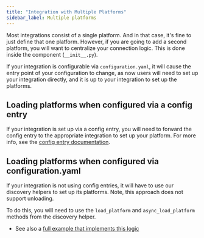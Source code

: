 ```yaml
---
title: "Integration with Multiple Platforms"
sidebar_label: Multiple platforms
---
```


Most integrations consist of a single platform. And in that case, it's fine to just define that one platform. However, if you are going to add a second platform, you will want to centralize your connection logic. This is done inside the component (`__init__.py`).

If your integration is configurable via `configuration.yaml`, it will cause the entry point of your configuration to change, as now users will need to set up your integration directly, and it is up to your integration to set up the platforms.

## Loading platforms when configured via a config entry

If your integration is set up via a config entry, you will need to forward the config entry to the appropriate integration to set up your platform. For more info, see the [config entry documentation](config_entries_index.md#for-platforms).

## Loading platforms when configured via configuration.yaml

If your integration is not using config entries, it will have to use our discovery helpers to set up its platforms. Note, this approach does not support unloading.

To do this, you will need to use the `load_platform` and `async_load_platform` methods from the discovery helper.


- See also a [full example that implements this logic](https://github.com/home-assistant/example-custom-config/tree/master/custom_components/example_load_platform/)
